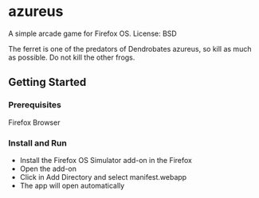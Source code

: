 # azureus
A simple arcade game for Firefox OS. License: BSD

The ferret is one of the predators of Dendrobates azureus, so kill as much as possible. Do not kill the other frogs.

## Getting Started

### Prerequisites
Firefox Browser

### Install and Run
* Install the Firefox OS Simulator add-on in the Firefox
* Open the add-on
* Click in Add Directory and select manifest.webapp
* The app will open automatically
